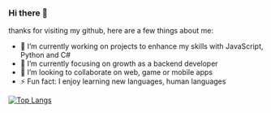 ### Hi there 👋

<!--
**saucedop/saucedop** is a ✨ _special_ ✨ repository because its `README.md` (this file) appears on your GitHub profile.-->

thanks for visiting my github, here are a few things about me:

- 🔭 I’m currently working on projects to enhance my skills with JavaScript, Python and C#
- 🌱 I’m currently focusing on growth as a backend developer
- 👯 I’m looking to collaborate on web, game or mobile apps
- ⚡ Fun fact: I enjoy learning new languages, human languages


[![Top Langs](https://github-readme-stats.vercel.app/api/top-langs/?username=anuraghazra)](https://github.com/anuraghazra/github-readme-stats)
